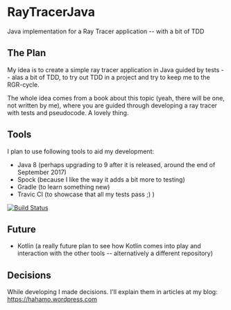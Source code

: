 # RayTracerJava
Java implementation for a Ray Tracer application -- with a bit of TDD

## The Plan

My idea is to create a simple ray tracer application in Java guided by tests -- alas a bit of TDD, to try out TDD in a project and try to keep me to the RGR-cycle.

The whole idea comes from a book about this topic (yeah, there will be one, not written by me), where you are guided through developing a ray tracer with tests and pseudocode. A lovely thing.

## Tools
I plan to use following tools to aid my development:

* Java 8 (perhaps upgrading to 9 after it is released, around the end of September 2017)
* Spock (because I like the way it adds a bit more to testing)
* Gradle (to learn something new)
* Travic CI (to showcase that all my tests pass ;) )

[![Build Status](https://travis-ci.org/ghajba/RayTracerJava.svg?branch=master)](https://travis-ci.org/ghajba/RayTracerJava)

## Future

* Kotlin (a really future plan to see how Kotlin comes into play and interaction with the other tools -- alternatively a different repository)

## Decisions

While developing I made decisions. I'll explain them in articles at my blog: https://hahamo.wordpress.com
